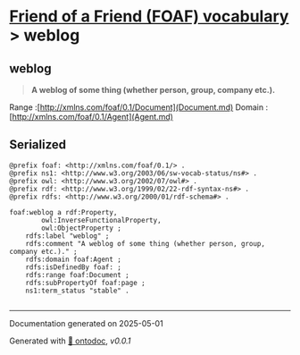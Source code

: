 # [Friend of a Friend (FOAF) vocabulary](../homepage.md) > weblog

## weblog

> **A weblog of some thing (whether person, group, company etc.).**

Range :[http://xmlns.com/foaf/0.1/Document](Document.md)
Domain :[http://xmlns.com/foaf/0.1/Agent](Agent.md)

## Serialized

```ttl
@prefix foaf: <http://xmlns.com/foaf/0.1/> .
@prefix ns1: <http://www.w3.org/2003/06/sw-vocab-status/ns#> .
@prefix owl: <http://www.w3.org/2002/07/owl#> .
@prefix rdf: <http://www.w3.org/1999/02/22-rdf-syntax-ns#> .
@prefix rdfs: <http://www.w3.org/2000/01/rdf-schema#> .

foaf:weblog a rdf:Property,
        owl:InverseFunctionalProperty,
        owl:ObjectProperty ;
    rdfs:label "weblog" ;
    rdfs:comment "A weblog of some thing (whether person, group, company etc.)." ;
    rdfs:domain foaf:Agent ;
    rdfs:isDefinedBy foaf: ;
    rdfs:range foaf:Document ;
    rdfs:subPropertyOf foaf:page ;
    ns1:term_status "stable" .


```

---

Documentation generated on 2025-05-01

Generated with [📑 ontodoc](https://github.com/StephaneBranly/ontodoc), *v0.0.1*
